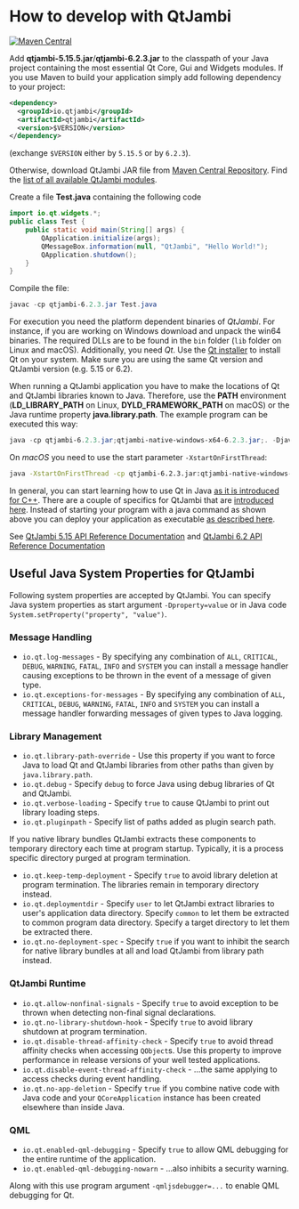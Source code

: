 # How to develop with QtJambi

[![Maven Central](https://maven-badges.herokuapp.com/maven-central/io.qtjambi/qtjambi/badge.svg)](https://search.maven.org/artifact/io.qtjambi/qtjambi)

Add **qtjambi-5.15.5.jar**/**qtjambi-6.2.3.jar** to the classpath of your Java project containing the most 
essential Qt Core, Gui and Widgets modules. If you use Maven to build your application simply add following dependency
to your project:

```xml
<dependency>
  <groupId>io.qtjambi</groupId>
  <artifactId>qtjambi</artifactId>
  <version>$VERSION</version>
</dependency>
```
(exchange `$VERSION` either by `5.15.5` or by `6.2.3`).

Otherwise, download QtJambi JAR file from [Maven Central Repository](https://search.maven.org/artifact/io.qtjambi/qtjambi/).
Find the [list of all available QtJambi modules](www/Modules.md).

Create a file **Test.java** containing the following code

``` java
import io.qt.widgets.*;
public class Test {
    public static void main(String[] args) {
        QApplication.initialize(args);
        QMessageBox.information(null, "QtJambi", "Hello World!");
        QApplication.shutdown();
    }
}
```

Compile the file:

``` powershell
javac -cp qtjambi-6.2.3.jar Test.java
```

For execution you need the platform dependent binaries of *QtJambi*. For
instance, if you are working on Windows download and unpack the win64
binaries. The required DLLs are to be found in the `bin` folder (`lib`
folder on Linux and macOS). Additionally, you need *Qt*. Use the [Qt
installer](https://www.qt.io/download-qt-installer) to install Qt on
your system. Make sure you are using the same Qt version and QtJambi
version (e.g. 5.15 or 6.2).

When running a QtJambi application you have to make the locations of Qt
and QtJambi libraries known to Java. Therefore, use the **PATH**
environment (**LD\_LIBRARY\_PATH** on Linux, **DYLD\_FRAMEWORK\_PATH** on
macOS) or the Java runtime property **java.library.path**. The example
program can be executed this way:

``` powershell
java -cp qtjambi-6.2.3.jar;qtjambi-native-windows-x64-6.2.3.jar;. -Djava.library.path=C:\Qt\6.2.0\msvc2019_64\bin Test
```

On *macOS* you need to use the start parameter `-XstartOnFirstThread`:

``` bash
java -XstartOnFirstThread -cp qtjambi-6.2.3.jar:qtjambi-native-windows-x64-6.2.3.jar:. -Djava.library.path=C:\Qt\6.2.0\msvc2019_64\bin Test
```

In general, you can start learning how to use Qt in Java [as it is
introduced for
C++](https://doc.qt.io/qt-6/gettingstarted.html#create-your-first-applications).
There are a couple of specifics for QtJambi that are [introduced
here](Characteristics-of-QtJambi.md). Instead of starting your
program with a java command as shown above you can deploy your
application as executable [as described
here](How-to-deploy-QtJambi-applications.md).

See [QtJambi 5.15 API Reference
Documentation](https://doc.qtjambi.io/5.15.5/)
and [QtJambi 6.2 API Reference
Documentation](https://doc.qtjambi.io/6.2.3/)

## Useful Java System Properties for QtJambi

Following system properties are accepted by QtJambi.
You can specify Java system properties as start argument `-Dproperty=value` or in Java code `System.setProperty("property", "value")`.

### Message Handling

* `io.qt.log-messages` - By specifying any combination of `ALL`, `CRITICAL`, `DEBUG`, `WARNING`, `FATAL`, `INFO` and `SYSTEM` you can install a message handler causing exceptions to be thrown in the event of a message of given type.
* `io.qt.exceptions-for-messages` - By specifying any combination of `ALL`, `CRITICAL`, `DEBUG`, `WARNING`, `FATAL`, `INFO` and `SYSTEM` you can install a message handler forwarding messages of given types to Java logging.

### Library Management

* `io.qt.library-path-override` - Use this property if you want to force Java to load Qt and QtJambi libraries from other paths than given by `java.library.path`.
* `io.qt.debug` - Specify `debug` to force Java using debug libraries of Qt and QtJambi.
* `io.qt.verbose-loading` - Specify `true` to cause QtJambi to print out library loading steps.
* `io.qt.pluginpath` - Specify list of paths added as plugin search path.

If you native library bundles QtJambi extracts these components to temporary directory each time at program startup. Typically, it is a process specific directory purged at program termination.

* `io.qt.keep-temp-deployment` - Specify `true` to avoid library deletion at program termination. The libraries remain in temporary directory instead.
* `io.qt.deploymentdir` - Specify `user` to let QtJambi extract libraries to user's application data directory. Specify `common` to let them be extracted to common program data directory. Specify a target directory to let them be extracted there.
* `io.qt.no-deployment-spec` - Specify `true` if you want to inhibit the search for native library bundles at all and load QtJambi from library path instead.

### QtJambi Runtime

* `io.qt.allow-nonfinal-signals` - Specify `true` to avoid exception to be thrown when detecting non-final signal declarations.
* `io.qt.no-library-shutdown-hook` - Specify `true` to avoid library shutdown at program termination.
* `io.qt.disable-thread-affinity-check` - Specify `true` to avoid thread affinity checks when accessing `QObject`s. Use this property to improve performance in release versions of your well tested applications.
* `io.qt.disable-event-thread-affinity-check` - ...the same applying to access checks during event handling.
* `io.qt.no-app-deletion` - Specify `true` if you combine native code with Java code and your `QCoreApplication` instance has been created elsewhere than inside Java.

### QML

* `io.qt.enabled-qml-debugging` - Specify `true` to allow QML debugging for the entire runtime of the application.
* `io.qt.enabled-qml-debugging-nowarn` - ...also inhibits a security warning.

Along with this use program argument `-qmljsdebugger=...` to enable QML debugging for Qt. 
